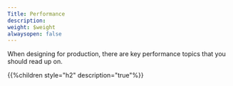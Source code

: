 ```yaml
---
Title: Performance
description: 
weight: $weight
alwaysopen: false
---
```

When designing for production, there are key performance topics that you
should read up on.

{{%children style="h2" description="true"%}}